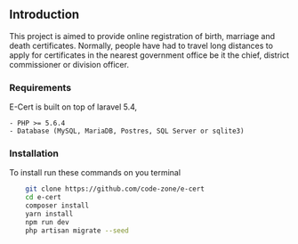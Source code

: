## Introduction 

This project is aimed to provide online registration of birth, marriage and death certificates. Normally, people have had to travel long distances to apply for certificates in the nearest government office be it the chief, district commissioner or division officer.

### Requirements

E-Cert is built on top of laravel 5.4, 

	- PHP >= 5.6.4
	- Database (MySQL, MariaDB, Postres, SQL Server or sqlite3) 

### Installation
To install run these commands on you terminal

```bash
	git clone https://github.com/code-zone/e-cert
	cd e-cert
	composer install
	yarn install
	npm run dev
	php artisan migrate --seed
```
